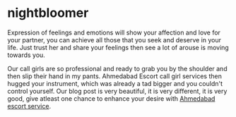 # nightbloomer
 Expression of feelings and emotions will show your affection and love for your partner, you can achieve all those that you seek and deserve in your life. Just trust her and share your feelings then see a lot of arouse is moving towards you.

 Our call girls are so professional and ready to grab you by the shoulder and then slip their hand in my pants. Ahmedabad Escort call girl services then hugged your instrument, which was already a tad bigger and you couldn't control yourself. 
Our blog post is very beautiful, it is very different, it is very good, give atleast one chance to enhance your desire with <a href="https://www.preeti-patel.com/ahmedabad-call-girls.html">Ahmedabad escort service</a>. 
